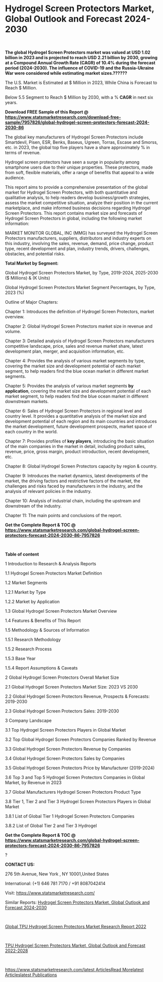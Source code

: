 <h1>Hydrogel Screen Protectors Market, Global Outlook and Forecast 2024-2030</h1><br/><p><strong>The global Hydrogel Screen Protectors market was valued at USD 1.02 billion in 2023 and is projected to reach USD 2.21 billion by 2030, growing at a Compound Annual Growth Rate (<strong>CAGR</strong>) of 10.4% during the forecast period (2024-2030). The influence of COVID-19 and the Russia-Ukraine War were considered while estimating market sizes.??????</strong></p>
 
 
 
 <p>The U.S. Market is Estimated at $ Million in 2023, While China is Forecast to Reach $ Million.</p>
 
 
 
 <p>Below 5.5 Segment to Reach $ Million by 2030, with a % <strong>CAGR</strong> in next six years.</p>
 
 
 
 <p><strong>Download FREE Sample of this Report @ <a href="https://www.statsmarketresearch.com/download-free-sample/7957826/global-hydrogel-screen-protectors-forecast-2024-2030-86">https://www.statsmarketresearch.com/download-free-sample/7957826/global-hydrogel-screen-protectors-forecast-2024-2030-86</a></strong></p>
 
 
 
 <p>The global key manufacturers of Hydrogel Screen Protectors include Smartdevil, Pisen, ESR, Benks, Baseus, Ugreen, Torras, Escase and Smorss, etc. in 2023, the global top five players have a share approximately % in terms of revenue.</p>
 
 
 
 <p>Hydrogel screen protectors have seen a surge in popularity among smartphone users due to their unique properties. These protectors, made from soft, flexible materials, offer a range of benefits that appeal to a wide audience.</p>
 
 
 
 <p>This report aims to provide a comprehensive presentation of the global market for Hydrogel Screen Protectors, with both quantitative and qualitative analysis, to help readers develop business/growth strategies, assess the market competitive situation, analyze their position in the current marketplace, and make informed business decisions regarding Hydrogel Screen Protectors. This report contains market size and forecasts of Hydrogel Screen Protectors in global, including the following market information:</p>
 
 
 
 <p>MARKET MONITOR GLOBAL, INC (MMG) has surveyed the Hydrogel Screen Protectors manufacturers, suppliers, distributors and industry experts on this industry, involving the sales, revenue, demand, price change, product type, recent development and plan, industry trends, drivers, challenges, obstacles, and potential risks.</p>
 
 
 
 <p><strong>Total Market by Segment:</strong></p>
 
 
 
 <p>Global Hydrogel Screen Protectors Market, by Type, 2019-2024, 2025-2030 ($ Millions) & (K Units)</p>
 
 
 
 <p>Global Hydrogel Screen Protectors Market Segment Percentages, by Type, 2023 (%)</p>
 
 
 
 <p>Outline of Major Chapters:</p>
 
 
 
 <p>Chapter 1: Introduces the definition of Hydrogel Screen Protectors, market overview.</p>
 
 
 
 <p>Chapter 2: Global Hydrogel Screen Protectors market size in revenue and volume.</p>
 
 
 
 <p>Chapter 3: Detailed analysis of Hydrogel Screen Protectors manufacturers competitive landscape, price, sales and revenue market share, latest development plan, merger, and acquisition information, etc.</p>
 
 
 
 <p>Chapter 4: Provides the analysis of various market segments by type, covering the market size and development potential of each market segment, to help readers find the blue ocean market in different market segments.</p>
 
 
 
 <p>Chapter 5: Provides the analysis of various market segments <strong>by application</strong>, covering the market size and development potential of each market segment, to help readers find the blue ocean market in different downstream markets.</p>
 
 
 
 <p>Chapter 6: Sales of Hydrogel Screen Protectors in regional level and country level. It provides a quantitative analysis of the market size and development potential of each region and its main countries and introduces the market development, future development prospects, market space of each country in the world.</p>
 
 
 
 <p>Chapter 7: Provides profiles of <strong>key players</strong>, introducing the basic situation of the main companies in the market in detail, including product sales, revenue, price, gross margin, product introduction, recent development, etc.</p>
 
 
 
 <p>Chapter 8: Global Hydrogel Screen Protectors capacity by region & country.</p>
 
 
 
 <p>Chapter 9: Introduces the market dynamics, latest developments of the market, the driving factors and restrictive factors of the market, the challenges and risks faced by manufacturers in the industry, and the analysis of relevant policies in the industry.</p>
 
 
 
 <p>Chapter 10: Analysis of industrial chain, including the upstream and downstream of the industry.</p>
 
 
 
 <p>Chapter 11: The main points and conclusions of the report.</p>
 
 
 
 <div><b>Get the Complete Report & TOC @ <a href="https://www.statsmarketresearch.com/global-hydrogel-screen-protectors-forecast-2024-2030-86-7957826">https://www.statsmarketresearch.com/global-hydrogel-screen-protectors-forecast-2024-2030-86-7957826</a></b></div>
 
 
 
 <p><br />
 
 <b>Table of content</b></p>
 
 
 
 <p>1 Introduction to Research & Analysis Reports<br />
 
 1.1 Hydrogel Screen Protectors Market Definition<br />
 
 1.2 Market Segments<br />
 
 1.2.1 Market by Type<br />
 
 1.2.2 Market by Application<br />
 
 1.3 Global Hydrogel Screen Protectors Market Overview<br />
 
 1.4 Features & Benefits of This Report<br />
 
 1.5 Methodology & Sources of Information<br />
 
 1.5.1 Research Methodology<br />
 
 1.5.2 Research Process<br />
 
 1.5.3 Base Year<br />
 
 1.5.4 Report Assumptions & Caveats<br />
 
 2 Global Hydrogel Screen Protectors Overall Market Size<br />
 
 2.1 Global Hydrogel Screen Protectors Market Size: 2023 VS 2030<br />
 
 2.2 Global Hydrogel Screen Protectors Revenue, Prospects & Forecasts: 2019-2030<br />
 
 2.3 Global Hydrogel Screen Protectors Sales: 2019-2030<br />
 
 3 Company Landscape<br />
 
 3.1 Top Hydrogel Screen Protectors Players in Global Market<br />
 
 3.2 Top Global Hydrogel Screen Protectors Companies Ranked by Revenue<br />
 
 3.3 Global Hydrogel Screen Protectors Revenue by Companies<br />
 
 3.4 Global Hydrogel Screen Protectors Sales by Companies<br />
 
 3.5 Global Hydrogel Screen Protectors Price by Manufacturer (2019-2024)<br />
 
 3.6 Top 3 and Top 5 Hydrogel Screen Protectors Companies in Global Market, by Revenue in 2023<br />
 
 3.7 Global Manufacturers Hydrogel Screen Protectors Product Type<br />
 
 3.8 Tier 1, Tier 2 and Tier 3 Hydrogel Screen Protectors Players in Global Market<br />
 
 3.8.1 List of Global Tier 1 Hydrogel Screen Protectors Companies<br />
 
 3.8.2 List of Global Tier 2 and Tier 3 Hydrogel</p>
 
 
 
 <div><b>Get the Complete Report & TOC @ <a href="https://www.statsmarketresearch.com/global-hydrogel-screen-protectors-forecast-2024-2030-86-7957826">https://www.statsmarketresearch.com/global-hydrogel-screen-protectors-forecast-2024-2030-86-7957826</a></b></div>
 
 
 
 <p>? </p>
 
 
 
 <p><b>CONTACT US:</b><br />
 
 276 5th Avenue, New York , NY 10001,United States<br />
 
 International: (+1) 646 781 7170 / +91 8087042414<br />
 
 Visit: <a href="https://www.statsmarketresearch.com/">https://www.statsmarketresearch.com/</a><br />
 
 Similar Reports: <a href="https://www.statsmarketresearch.com/global-hydrogel-screen-protectors-forecast-2024-2030-86-7957826">Hydrogel Screen Protectors Market, Global Outlook and Forecast 2024-2030</a><br />
 
 <br />
 
 <a href="https://www.statsmarketresearch.com/global-hydrogel-screen-protectors-forecast-2024-2030-86-7957826">Global TPU Hydrogel Screen Protectors Market Research Report 2022</a><br />
 
 <br />
 
 <a href="https://www.statsmarketresearch.com/global-hydrogel-screen-protectors-forecast-2024-2030-86-7957826">TPU Hydrogel Screen Protectors Market, Global Outlook and Forecast 2022-2028</a><br />
 
 <br />
 
 <a href="https://gyeongbokgung.com">https://www.statsmarketresearch.com/</a><a href="https://hallyeomaritime.com">latest Articles</a><a href="https://jingwansa.com">Read More</a><a href="https://nguoiviet.jp/">latest Articles</a><a href="https://www.intelmarketresearch.com/">latest Publications</a></p>